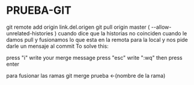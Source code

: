 # PRUEBA-GIT
git remote add origin link.del.origen
git pull origin master ( --allow-unrelated-histories ) cuando dice que la historias no coinciden
cuando le damos pull y fusionamos lo que esta en la remota para la local y nos pide darle un mensaje al commit
To solve this:

press "i"
write your merge message
press "esc"
write ":wq"
then press enter

para fusionar las ramas
git merge prueba <-(nombre de la rama)